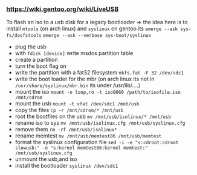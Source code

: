### https://wiki.gentoo.org/wiki/LiveUSB

To flash an iso to a usb disk for a legacy bootloader =>
the idea here is to install `mtools` (on arch linux) and `syslinux`
on gentoo its
`emerge --ask sys-fs/dosfstools`
`emerge --ask --verbose sys-boot/syslinux`

- plug the usb
- with `fdisk [device]` write msdos partition table
- create a partition
- turn the boot flag on
- write the partition with a fat32 filesystem `mkfs.fat -F 32 /dev/sdc1`
- write the boot loader for the mbr (on arch linux its not in `/usr/share/syslinux/mbr.bin` its under /usr/lib/....)
- mount the iso `mount -o loop,ro -t iso9660 /path/to/isofile.iso /mnt/cdrom`
- mount the usb `mount -t vfat /dev/sdc1 /mnt/usb`
- copy the files `cp -r /mnt/cdrom/* /mnt/usb`
- root the bootfiles on the usb `mv /mnt/usb/isolinux/* /mnt/usb`
- rename iso to sys `mv /mnt/usb/isolinux.cfg /mnt/usb/syslinux.cfg`
- remove them `rm -rf /mnt/usb/isolinux*`
- rename memtest `mv /mnt/usb/memtest86 /mnt/usb/memtest`
- format the syslinux configuration file `sed -i -e "s:cdroot:cdroot slowusb:" -e "s:kernel memtest86:kernel memtest:" /mnt/usb/syslinux.cfg`
- unmount the usb,and iso
- install the bootloader `syslinux /dev/sdc1`
